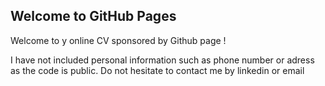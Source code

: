 ## Welcome to GitHub Pages

Welcome to y online CV sponsored by Github page !

I have not included personal information such as phone number or adress as the code is public. 
Do not hesitate to contact me by linkedin or email 

